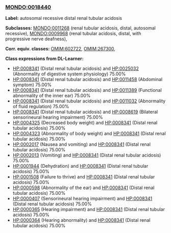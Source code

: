 
### [MONDO:0018440](http://purl.obolibrary.org/obo/MONDO_0018440)
**Label:** autosomal recessive distal renal tubular acidosis

**Subclasses:** [MONDO:0011268](http://purl.obolibrary.org/obo/MONDO_0011268) (renal tubular acidosis, distal, autosomal recessive), [MONDO:0009968](http://purl.obolibrary.org/obo/MONDO_0009968) (renal tubular acidosis, distal, with progressive nerve deafness), 

**Corr. equiv. classes:** [OMIM:602722](http://purl.obolibrary.org/obo/OMIM_602722), [OMIM:267300](http://purl.obolibrary.org/obo/OMIM_267300), 

**Class expressions from DL-Learner:**

- [HP:0008341](http://purl.obolibrary.org/obo/HP_0008341) (Distal renal tubular acidosis) and [HP:0025032](http://purl.obolibrary.org/obo/HP_0025032) (Abnormality of digestive system physiology) 75.00%
- [HP:0008341](http://purl.obolibrary.org/obo/HP_0008341) (Distal renal tubular acidosis) and [HP:0011458](http://purl.obolibrary.org/obo/HP_0011458) (Abdominal symptom) 75.00%
- [HP:0008341](http://purl.obolibrary.org/obo/HP_0008341) (Distal renal tubular acidosis) and [HP:0011389](http://purl.obolibrary.org/obo/HP_0011389) (Functional abnormality of the inner ear) 75.00%
- [HP:0008341](http://purl.obolibrary.org/obo/HP_0008341) (Distal renal tubular acidosis) and [HP:0011032](http://purl.obolibrary.org/obo/HP_0011032) (Abnormality of fluid regulation) 75.00%
- [HP:0008341](http://purl.obolibrary.org/obo/HP_0008341) (Distal renal tubular acidosis) and [HP:0008619](http://purl.obolibrary.org/obo/HP_0008619) (Bilateral sensorineural hearing impairment) 75.00%
- [HP:0004325](http://purl.obolibrary.org/obo/HP_0004325) (Decreased body weight) and [HP:0008341](http://purl.obolibrary.org/obo/HP_0008341) (Distal renal tubular acidosis) 75.00%
- [HP:0004323](http://purl.obolibrary.org/obo/HP_0004323) (Abnormality of body weight) and [HP:0008341](http://purl.obolibrary.org/obo/HP_0008341) (Distal renal tubular acidosis) 75.00%
- [HP:0002017](http://purl.obolibrary.org/obo/HP_0002017) (Nausea and vomiting) and [HP:0008341](http://purl.obolibrary.org/obo/HP_0008341) (Distal renal tubular acidosis) 75.00%
- [HP:0002013](http://purl.obolibrary.org/obo/HP_0002013) (Vomiting) and [HP:0008341](http://purl.obolibrary.org/obo/HP_0008341) (Distal renal tubular acidosis) 75.00%
- [HP:0001944](http://purl.obolibrary.org/obo/HP_0001944) (Dehydration) and [HP:0008341](http://purl.obolibrary.org/obo/HP_0008341) (Distal renal tubular acidosis) 75.00%
- [HP:0001508](http://purl.obolibrary.org/obo/HP_0001508) (Failure to thrive) and [HP:0008341](http://purl.obolibrary.org/obo/HP_0008341) (Distal renal tubular acidosis) 75.00%
- [HP:0000598](http://purl.obolibrary.org/obo/HP_0000598) (Abnormality of the ear) and [HP:0008341](http://purl.obolibrary.org/obo/HP_0008341) (Distal renal tubular acidosis) 75.00%
- [HP:0000407](http://purl.obolibrary.org/obo/HP_0000407) (Sensorineural hearing impairment) and [HP:0008341](http://purl.obolibrary.org/obo/HP_0008341) (Distal renal tubular acidosis) 75.00%
- [HP:0000365](http://purl.obolibrary.org/obo/HP_0000365) (Hearing impairment) and [HP:0008341](http://purl.obolibrary.org/obo/HP_0008341) (Distal renal tubular acidosis) 75.00%
- [HP:0000364](http://purl.obolibrary.org/obo/HP_0000364) (Hearing abnormality) and [HP:0008341](http://purl.obolibrary.org/obo/HP_0008341) (Distal renal tubular acidosis) 75.00%


